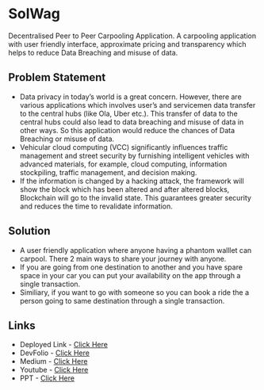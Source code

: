 # SolWag
Decentralised Peer to Peer Carpooling Application. A carpooling application with user friendly interface, approximate pricing and transparency which helps to reduce Data Breaching and misuse of data.
## Problem Statement
* Data privacy in today’s world is a great concern. However, there are various applications which involves user’s and servicemen data transfer to the central hubs (like Ola, Uber etc.). This transfer of data to the central hubs could also lead to data breaching and misuse of data in other ways. So this application would reduce the chances of Data Breaching or misuse of data.
* Vehicular cloud computing (VCC) significantly influences traffic management and street security by furnishing intelligent vehicles with advanced materials, for example, cloud computing, information stockpiling, traffic management, and decision making.
* If the information is changed by a hacking attack, the framework will show the block which has been altered and after altered blocks, Blockchain will go to the invalid state. This guarantees greater security and reduces the time to revalidate information.
## Solution
*  A user friendly application where anyone having a phantom walllet can carpool. There 2 main ways to share your journey with anyone.
* If you are going from one destination to another and you have spare space in your car you can put your availability on the app through a single transaction.
* Similiary, if you want to go with someone so you can book a ride the a person going to same destination through a single transaction.
## Links
* Deployed Link - <a href="https://solwag.vercel.app/Login"> Click Here </a>
* DevFolio - <a href ="https://devfolio.co/projects/solwag-8c0e"> Click Here </a>
* Medium - <a href="https://medium.com/@goelmanu002/my-first-win-at-a-hackathon-solana-hackday-1839cbe183d0"> Click Here </a>
* Youtube - <a href="https://youtu.be/Lr6HGpWMtwY"> Click Here </a>
* PPT - <a href="https://solwag.vercel.app/Login"> Click Here </a>



